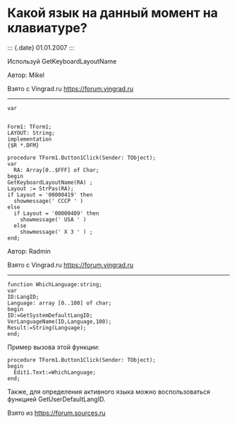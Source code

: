 Какой язык на данный момент на клавиатуре?
==========================================

::: {.date}
01.01.2007
:::

Используй GetKeyboardLayoutName

Автор: Mikel

Взято с Vingrad.ru <https://forum.vingrad.ru>

------------------------------------------------------------------------

    var

     
    Form1: TForm1;
    LAYOUT: String;
    implementation
    {$R *.DFM}
     
    procedure TForm1.Button1Click(Sender: TObject);
    var
      RA: Array[0..$FFF] of Char;
    begin
    GetKeyboardLayoutName(RA) ;
    Layout := StrPas(RA);
    if Layout = '00000419' then 
      showmessage(' CCCP ' ) 
    else
      if Layout = '00000409' then 
        showmessage(' USA ' )
      else 
        showmessage(' X 3 ' ) ;
    end; 

Автор: Radmin

Взято с Vingrad.ru <https://forum.vingrad.ru>

------------------------------------------------------------------------

    function WhichLanguage:string; 
    var 
    ID:LangID; 
    Language: array [0..100] of char; 
    begin 
    ID:=GetSystemDefaultLangID; 
    VerLanguageName(ID,Language,100); 
    Result:=String(Language); 
    end; 

Пример вызова этой функции:

    procedure TForm1.Button1Click(Sender: TObject); 
    begin 
      Edit1.Text:=WhichLanguage; 
    end;

Также, для определения активного языка можно воспользоваться функцией
GetUserDefaultLangID.

Взято из <https://forum.sources.ru>
